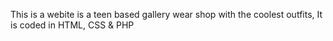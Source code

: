 This is a webite is a teen based gallery wear shop with the coolest outfits,
It is coded in HTML, CSS & PHP
